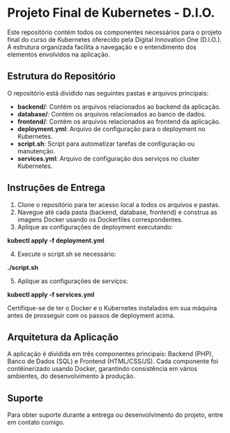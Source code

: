 # Projeto Final de Kubernetes - D.I.O.

Este repositório contém todos os componentes necessários para o projeto final do curso de Kubernetes oferecido pela Digital Innovation One (D.I.O.). A estrutura organizada facilita a navegação e o entendimento dos elementos envolvidos na aplicação.

## Estrutura do Repositório

O repositório está dividido nas seguintes pastas e arquivos principais:

- **backend/**: Contém os arquivos relacionados ao backend da aplicação.
- **database/**: Contém os arquivos relacionados ao banco de dados.
- **frontend/**: Contém os arquivos relacionados ao frontend da aplicação.
- **deployment.yml**: Arquivo de configuração para o deployment no Kubernetes.
- **script.sh**: Script para automatizar tarefas de configuração ou manutenção.
- **services.yml**: Arquivo de configuração dos serviços no cluster Kubernetes.

## Instruções de Entrega

1. Clone o repositório para ter acesso local a todos os arquivos e pastas.
2. Navegue até cada pasta (backend, database, frontend) e construa as imagens Docker usando os Dockerfiles correspondentes.
3. Aplique as configurações de deployment executando:

**kubectl apply -f deployment.yml**

4. Execute o script.sh se necessário:

**./script.sh**

5. Aplique as configurações de serviços:

**kubectl apply -f services.yml**


Certifique-se de ter o Docker e o Kubernetes instalados em sua máquina antes de prosseguir com os passos de deployment acima.

## Arquitetura da Aplicação

A aplicação é dividida em três componentes principais: Backend (PHP), Banco de Dados (SQL) e Frontend (HTML/CSS/JS). Cada componente foi contêinerizado usando Docker, garantindo consistência em vários ambientes, do desenvolvimento à produção.

## Suporte

Para obter suporte durante a entrega ou desenvolvimento do projeto, entre em contato comigo.



